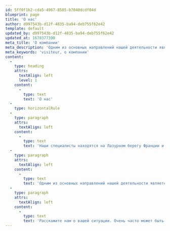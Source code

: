```yaml
---
id: 5ff0f1b2-cda5-4967-8505-b7040dcdf04d
blueprint: page
title: 'О нас'
author: d997543b-d12f-4835-ba94-deb755f62e42
template: default
updated_by: d997543b-d12f-4835-ba94-deb755f62e42
updated_at: 1678377390
meta_title: 'О компании'
meta_description: 'Одним из основных направлений нашей деятельности является поддержка предпринимателей и компаний, открывающих во Франции новый бизнес.'
meta_keywords: 'visiteur, о компании'
content:
  -
    type: heading
    attrs:
      textAlign: left
      level: 1
    content:
      -
        type: text
        text: 'О нас'
  -
    type: horizontalRule
  -
    type: paragraph
    attrs:
      textAlign: left
    content:
      -
        type: text
        text: 'Наши специалисты находятся на Лазурном берегу Франции и в Лионе. Мы ведём дела клиентов на всей территории Франции и помогаем клиентам во взаимодействии с консульскими учреждениями и визовыми центрами Франции во всех странах мира. Современные технологии передачи информации позволяют нам оказывать качественную удаленную юридическую помощь клиентам из разных стран.'
  -
    type: paragraph
    attrs:
      textAlign: left
    content:
      -
        type: text
        text: 'Одним из основных направлений нашей деятельности является поддержка предпринимателей и компаний, открывающих во Франции новый бизнес либо приобретающих действующие предприятия. Мы понимаем потребности бизнеса и, имея опыт и знания, готовы предложить индивидуальные решения, исходя из особенностей ситуации каждого клиента.'
  -
    type: paragraph
    attrs:
      textAlign: left
    content:
      -
        type: text
        text: 'Расскажите нам о вашей ситуации. Очень часто может быть множество путей решения стоящих перед Вами задач - мы подберем наиболее эффективный и наименее затратный, предложим план действий.'
---
```

